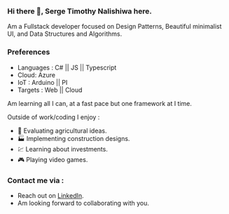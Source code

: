 ### Hi there 👋, Serge Timothy Nalishiwa here.

Am a Fullstack developer focused on Design Patterns, Beautiful minimalist UI, and Data Structures and Algorithms.

### Preferences
- Languages : C# || JS || Typescript
- Cloud: Azure
- IoT : Arduino || PI
- Targets : Web || Cloud

Am learning all I can, at a fast pace but one framework at I time.

Outside of work/coding I enjoy :

- :corn: Evaluating agricultural ideas.
- :factory: Implementing construction designs.
- :chart: Learning about investments.
- :video_game: Playing video games.


### Contact me via :
- Reach out on [LinkedIn](https://www.linkedin.com/in/serge-nalishiwa-806b3412b/).
- Am looking forward to collaborating with you.
